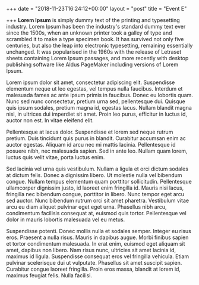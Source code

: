 +++
date = "2018-11-23T16:24:12+00:00"
layout = "post"
title = "Event E"

+++
**Lorem Ipsum** is simply dummy text of the printing and typesetting industry. Lorem Ipsum has been the industry's standard dummy text ever since the 1500s, when an unknown printer took a galley of type and scrambled it to make a type specimen book. It has survived not only five centuries, but also the leap into electronic typesetting, remaining essentially unchanged. It was popularised in the 1960s with the release of Letraset sheets containing Lorem Ipsum passages, and more recently with desktop publishing software like Aldus PageMaker including versions of Lorem Ipsum.  

Lorem ipsum dolor sit amet, consectetur adipiscing elit. Suspendisse elementum neque ut leo egestas, vel tempus nulla faucibus. Interdum et malesuada fames ac ante ipsum primis in faucibus. Donec eu lobortis quam. Nunc sed nunc consectetur, pretium urna sed, pellentesque dui. Quisque quis ipsum sodales, pretium magna id, egestas lacus. Nullam blandit magna nisl, in ultrices dui imperdiet sit amet. Proin leo purus, efficitur in luctus id, auctor non est. In vitae eleifend elit.

Pellentesque at lacus dolor. Suspendisse et lorem sed neque rutrum pretium. Duis tincidunt quis purus in blandit. Curabitur accumsan enim ac auctor egestas. Aliquam id arcu nec mi mattis lacinia. Pellentesque id posuere nibh, nec malesuada sapien. Sed in ante leo. Nullam quam lorem, luctus quis velit vitae, porta luctus enim.

Sed lacinia vel urna quis vestibulum. Nullam a ligula et orci dictum sodales at dictum felis. Donec a dignissim libero. Ut molestie nulla vel bibendum congue. Nullam tempus elementum quam porttitor sollicitudin. Pellentesque ullamcorper dignissim justo, id laoreet enim fringilla id. Mauris nisi lacus, fringilla nec bibendum congue, porttitor in libero. Nunc tempor eget arcu sed auctor. Nunc bibendum rutrum orci sit amet pharetra. Vestibulum vitae arcu eu diam aliquet pulvinar eget eget urna. Phasellus nibh arcu, condimentum facilisis consequat at, euismod quis tortor. Pellentesque vel dolor in mauris lobortis malesuada vel eu metus.

Suspendisse potenti. Donec mollis nulla et sodales semper. Integer eu risus eros. Praesent a nulla risus. Mauris in dapibus augue. Morbi finibus sapien et tortor condimentum malesuada. In erat enim, euismod eget aliquam sit amet, dapibus non libero. Nam risus nunc, ultricies sit amet lacinia id, maximus id ligula. Suspendisse consequat eros vel fringilla vehicula. Etiam pulvinar scelerisque dui ut vulputate. Phasellus sit amet suscipit sapien. Curabitur congue laoreet fringilla. Proin eros massa, blandit at lorem id, maximus feugiat felis. Nulla facilisi.
